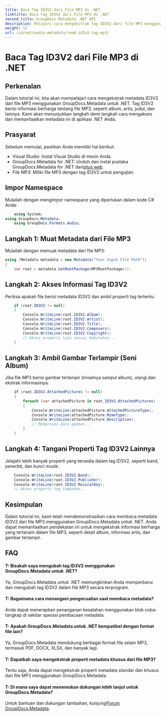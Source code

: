 ```yaml
---
title: Baca Tag ID3V2 dari File MP3 di .NET
linktitle: Baca Tag ID3V2 dari File MP3 di .NET
second_title: GroupDocs.Metadata .NET API
description: Pelajari cara mengekstrak tag ID3V2 dari file MP3 menggunakan GroupDocs.Metadata untuk .NET. Akses album, artis, dan lainnya secara terprogram.
weight: 12
url: /id/net/audio-metadata/read-id3v2-tag-mp3/
---
```


# Baca Tag ID3V2 dari File MP3 di .NET

## Perkenalan
Dalam tutorial ini, kita akan mempelajari cara mengekstrak metadata ID3V2 dari file MP3 menggunakan GroupDocs.Metadata untuk .NET. Tag ID3V2 berisi informasi berharga tentang file MP3, seperti album, artis, judul, dan lainnya. Kami akan menunjukkan langkah demi langkah cara mengakses dan memanfaatkan metadata ini di aplikasi .NET Anda.
## Prasyarat
Sebelum memulai, pastikan Anda memiliki hal berikut:
- Visual Studio: Instal Visual Studio di mesin Anda.
-  GroupDocs.Metadata for .NET: Unduh dan instal pustaka GroupDocs.Metadata for .NET dari[situs web](https://releases.groupdocs.com/metadata/net/).
- File MP3: Miliki file MP3 dengan tag ID3V2 untuk pengujian.

## Impor Namespace
Mulailah dengan mengimpor namespace yang diperlukan dalam kode C# Anda:
```csharp
    using System;
using GroupDocs.Metadata;
    using GroupDocs.Formats.Audio;
```
## Langkah 1: Muat Metadata dari File MP3
Mulailah dengan memuat metadata dari file MP3:
```csharp
using (Metadata metadata = new Metadata("Your Input File Path"))
{
    var root = metadata.GetRootPackage<MP3RootPackage>();
```
## Langkah 2: Akses Informasi Tag ID3V2
Periksa apakah file berisi metadata ID3V2 dan ambil properti tag tertentu:
```csharp
    if (root.ID3V2 != null)
    {
        Console.WriteLine(root.ID3V2.Album);
        Console.WriteLine(root.ID3V2.Artist);
        Console.WriteLine(root.ID3V2.Title);
        Console.WriteLine(root.ID3V2.Composers);
        Console.WriteLine(root.ID3V2.Copyright);
        // Akses properti lain sesuai kebutuhan...
    }
```
## Langkah 3: Ambil Gambar Terlampir (Seni Album)
Jika file MP3 berisi gambar terlampir (misalnya sampul album), ulangi dan ekstrak informasinya:
```csharp
    if (root.ID3V2.AttachedPictures != null)
    {
        foreach (var attachedPicture in root.ID3V2.AttachedPictures)
        {
            Console.WriteLine(attachedPicture.AttachedPictureType);
            Console.WriteLine(attachedPicture.MimeType);
            Console.WriteLine(attachedPicture.Description);
            // Memproses data gambar...
        }
    }
```
## Langkah 4: Tangani Properti Tag ID3V2 Lainnya
Jelajahi lebih banyak properti yang tersedia dalam tag ID3V2, seperti band, penerbit, dan kunci musik:
```csharp
    Console.WriteLine(root.ID3V2.Band);
    Console.WriteLine(root.ID3V2.Publisher);
    Console.WriteLine(root.ID3V2.MusicalKey);
    // Akses properti tag tambahan...
```

## Kesimpulan
Dalam tutorial ini, kami telah mendemonstrasikan cara membaca metadata ID3V2 dari file MP3 menggunakan GroupDocs.Metadata untuk .NET. Anda dapat memanfaatkan pendekatan ini untuk mengekstrak informasi berharga yang tertanam dalam file MP3, seperti detail album, informasi artis, dan gambar terlampir.

## FAQ
#### T: Bisakah saya mengubah tag ID3V2 menggunakan GroupDocs.Metadata untuk .NET?
Ya, GroupDocs.Metadata untuk .NET memungkinkan Anda memperbarui dan mengubah tag ID3V2 dalam file MP3 secara terprogram.
#### T: Bagaimana cara menangani pengecualian saat membaca metadata?
Anda dapat menerapkan penanganan kesalahan menggunakan blok coba-tangkap di sekitar operasi pembacaan metadata.
#### T: Apakah GroupDocs.Metadata untuk .NET kompatibel dengan format file lain?
Ya, GroupDocs.Metadata mendukung berbagai format file selain MP3, termasuk PDF, DOCX, XLSX, dan banyak lagi.
#### T: Dapatkah saya mengekstrak properti metadata khusus dari file MP3?
Tentu saja, Anda dapat mengekstrak properti metadata standar dan khusus dari file MP3 menggunakan GroupDocs.Metadata.
#### T: Di mana saya dapat menemukan dukungan lebih lanjut untuk GroupDocs.Metadata?
 Untuk bantuan dan dukungan tambahan, kunjungi[Forum GroupDocs.Metadata](https://forum.groupdocs.com/c/metadata/14).